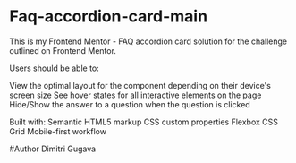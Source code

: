 # Faq-accordion-card-main
This is my Frontend Mentor - FAQ accordion card solution for the challenge outlined on Frontend Mentor.

Users should be able to:

View the optimal layout for the component depending on their device's screen size
See hover states for all interactive elements on the page
Hide/Show the answer to a question when the question is clicked

Built with:
Semantic HTML5 markup
CSS custom properties
Flexbox
CSS Grid
Mobile-first workflow

#Author
Dimitri Gugava
